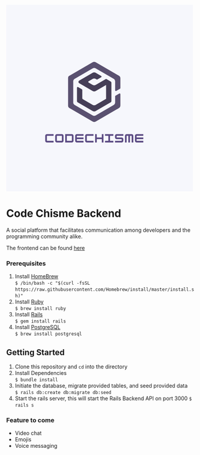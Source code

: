 
![code chisme](./images/CodeChisme.png)

# Code Chisme Backend

A social platform that facilitates communication among developers and the programming community alike.

The frontend can be found [here](https://github.com/barbarabontempo/CodeChisme-frontend)

### Prerequisites

1. Install [HomeBrew](https://brew.sh/)\
`$ /bin/bash -c "$(curl -fsSL https://raw.githubusercontent.com/Homebrew/install/master/install.sh)"`
2. Install [Ruby](https://www.ruby-lang.org/en/)\
`$ brew install ruby`
3. Install [Rails](https://rubyonrails.org/)\
`$ gem install rails`
4. Install [PostgreSQL](https://www.postgresql.org/)\
`$ brew install postgresql`


## Getting Started
1. Clone this repository and `cd` into the directory
2. Install Dependencies\
`$ bundle install`
3. Initiate the database, migrate provided tables, and seed provided data\
`$ rails db:create db:migrate db:seed`
4. Start the rails server, this will start the Rails Backend API on port 3000
`$ rails s`
### Feature to come
* Video  chat
* Emojis 
* Voice messaging
